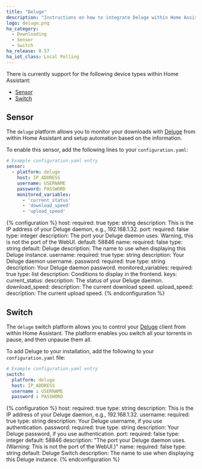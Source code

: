 ```yaml
---
title: "Deluge"
description: "Instructions on how to integrate Deluge within Home Assistant."
logo: deluge.png
ha_category:
  - Downloading
  - Sensor
  - Switch
ha_release: 0.57
ha_iot_class: Local Polling
---
```


There is currently support for the following device types within Home Assistant:

- [Sensor](#sensor)
- [Switch](#switch)

## Sensor

The `deluge` platform allows you to monitor your downloads with [Deluge](https://deluge-torrent.org/) from within Home Assistant and setup automation based on the information.

To enable this sensor, add the following lines to your `configuration.yaml`:

```yaml
# Example configuration.yaml entry
sensor:
  - platform: deluge
    host: IP_ADDRESS
    username: USERNAME
    password: PASSWORD
    monitored_variables:
      - 'current_status'
      - 'download_speed'
      - 'upload_speed'
```

{% configuration %}
host:
  required: true
  type: string
  description: This is the IP address of your Deluge daemon, e.g., 192.168.1.32.
port:
  required: false
  type: integer
  description: The port your Deluge daemon uses. Warning, this is not the port of the WebUI.
  default: 58846
name:
  required: false
  type: string
  default: Deluge
  description: The name to use when displaying this Deluge instance.
username:
  required: true
  type: string
  description: Your Deluge daemon username.
password:
  required: true
  type: string
  description: Your Deluge daemon password.
monitored_variables:
  required: true
  type: list
  description: Conditions to display in the frontend.
  keys:
    current_status:
      description: The status of your Deluge daemon.
    download_speed:
      description: The current download speed.
    upload_speed:
      description: The current upload speed.
  {% endconfiguration %}

## Switch

The `deluge` switch platform allows you to control your [Deluge](https://deluge-torrent.org/) client from within Home Assistant. The platform enables you switch all your torrents in pause, and then unpause them all.

To add Deluge to your installation, add the following to your `configuration.yaml` file:

```yaml
# Example configuration.yaml entry
switch:
  platform: deluge
  host: IP_ADDRESS
  username : USERNAME
  password : PASSWORD
```

{% configuration %}
host:
  required: true
  type: string
  description: This is the IP address of your Deluge daemon, e.g., 192.168.1.32.
username:
  required: true
  type: string
  description: Your Deluge username, if you use authentication.
password:
  required: true
  type: string
  description: Your Deluge password, if you use authentication.
port:
  required: false
  type: integer
  default: 58846
  description: "The port your Deluge daemon uses. (Warning: This is not the port of the WebUI.)"
name:
  required: false
  type: string
  default: Deluge Switch
  description: The name to use when displaying this Deluge instance.
{% endconfiguration %}
